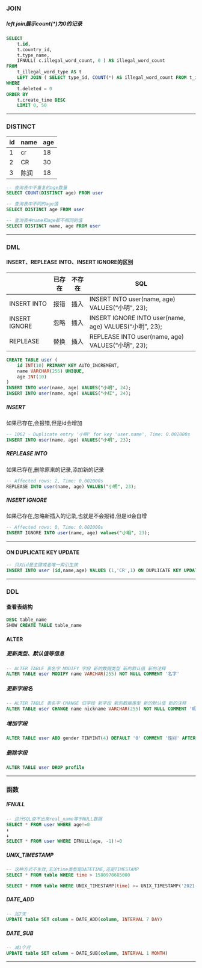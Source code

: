 ### JOIN

##### left join展示count(*)为0的记录

```sql
SELECT
	t.id,
	t.country_id,
	t.type_name,
	IFNULL( c.illegal_word_count, 0 ) AS illegal_word_count 
FROM
	t_illegal_word_type AS t
	LEFT JOIN ( SELECT type_id, COUNT(*) AS illegal_word_count FROM t_illegal_word GROUP BY type_id ) AS c ON t.id = c.type_id 
WHERE
	t.deleted = 0 
ORDER BY
	t.create_time DESC 
	LIMIT 0, 50
```

---



### DISTINCT

| id   | name | age  |
| ---- | ---- | ---- |
| 1    | cr   | 18   |
| 2    | CR   | 30   |
| 3    | 陈润 | 18   |

```sql
-- 查询表中不重复的age数量
SELECT COUNT(DISTINCT age) FROM user

-- 查询表中不同的age值
SELECT DISTINCT age FROM user

-- 查询表中name和age都不相同的值
SELECT DISTINCT name, age FROM user
```

---



### DML

#### INSERT、REPLEASE INTO、INSERT IGNORE的区别

|               | 已存在 | 不存在 | SQL                                                    |
| ------------- | ------ | ------ | ------------------------------------------------------ |
| INSERT INTO   | 报错   | 插入   | INSERT INTO user(name, age) VALUES(“小明”, 23);        |
| INSERT IGNORE | 忽略   | 插入   | INSERT IGNORE INTO user(name, age) VALUES(“小明”, 23); |
| REPLEASE      | 替换   | 插入   | REPLEASE INTO user(name, age) VALUES(“小明”, 23);      |

```sql
CREATE TABLE user (
    id INT(10) PRIMARY KEY AUTO_INCREMENT,
    name VARCHAR(255) UNIQUE,
    age INT(10)
)
INSERT INTO user(name, age) VALUES("小明", 24);
INSERT INTO user(name, age) VALUES("小红", 24);
```

##### INSERT

如果已存在,会报错,但是id会增加

```sql
-- 1062 - Duplicate entry '小明' for key 'user.name', Time: 0.002000s
INSERT INTO user(name, age) VALUES("小明", 23);
```

##### REPLEASE INTO

如果已存在,删除原来的记录,添加新的记录

```sql
-- Affected rows: 2, Time: 0.002000s
REPLEASE INTO user(name, age) VALUES("小明", 23);
```

##### INSERT IGNORE

如果已存在,忽略新插入的记录,也就是不会报错,但是id会自增

```sql
-- Affected rows: 0, Time: 0.002000s
INSERT IGNORE INTO user(name, age) values("小明", 23);
```

---

#### ON DUPLICATE KEY UPDATE

```sql
-- 只对id是主键或者唯一索引生效
INSERT INTO user (id,name,age) VALUES (1,'CR',1) ON DUPLICATE KEY UPDATE age=age+1
```

---



### DDL

#### 查看表结构

```sql
DESC table_name
SHOW CREATE TABLE table_name
```



#### ALTER

##### 更新类型、默认值等信息

```sql
-- ALTER TABLE 表名字 MODIFY 字段 新的数据类型 新的默认值 新的注释
ALTER TABLE user MODIFY name VARCHAR(255) NOT NULL COMMENT '名字'
```

##### 更新字段名

```sql
-- ALTER TABLE 表名字 CHANGE 旧字段 新字段 新的数据类型 新的默认值 新的注释
ALTER TABLE user CHANGE name nickname VARCHAR(255) NOT NULL COMMENT '昵称'
```

##### 增加字段

```sql
ALTER TABLE user ADD gender TINYINT(4) DEFAULT '0' COMMENT '性别' AFTER name
```

##### 删除字段

```sql
ALTER TABLE user DROP profile
```



---



### 函数

##### IFNULL

```sql
-- 这行SQL查不出来real_name等于NULL数据
SELECT * FROM user WHERE age!=0
↓
↓
SELECT * FROM user WHERE IFNULL(age, -1)!=0
```

##### UNIX_TIMESTAMP

```sql
-- 这种方式不生效,无论time类型是DATETIME,还是TIMESTAMP
SELECT * FROM table WHERE time > 1580970685000

SELECT * FROM table WHERE UNIX_TIMESTAMP(time) >= UNIX_TIMESTAMP('2021-06-01 06:01:00')
```

##### DATE_ADD

```sql
-- 加7天
UPDATE table SET column = DATE_ADD(column, INTERVAL 7 DAY)
```

##### DATE_SUB

```sql
-- 减1个月
UPDATE table SET column = DATE_SUB(column, INTERVAL 1 MONTH)
```



---
